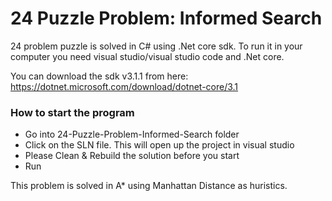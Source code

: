# 24 Puzzle Problem: Informed Search

24 problem puzzle is solved in C# using .Net core sdk. To run it in your computer you need visual studio/visual studio code and .Net core. 

You can download the sdk v3.1.1 from here: https://dotnet.microsoft.com/download/dotnet-core/3.1


### How to start the program
- Go into 24-Puzzle-Problem-Informed-Search folder
- Click on the SLN file. This will open up the project in visual studio
- Please Clean & Rebuild the solution before you start
- Run

This problem is solved in A* using Manhattan Distance as huristics.
